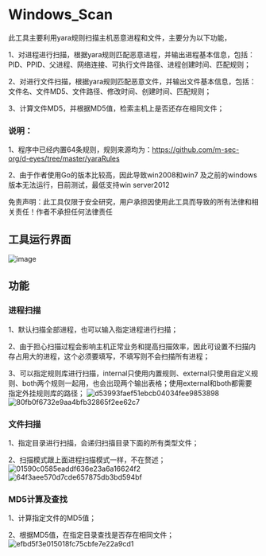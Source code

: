 # Windows_Scan
此工具主要利用yara规则扫描主机恶意进程和文件，主要分为以下功能，

1、对进程进行扫描，根据yara规则匹配恶意进程，并输出进程基本信息，包括：PID、PPID、父进程、网络连接、可执行文件路径、进程创建时间、匹配规则；

2、对进行文件扫描，根据yara规则匹配恶意文件，并输出文件基本信息，包括：文件名、文件MD5、文件路径、修改时间、创建时间、匹配规则；

3、计算文件MD5，并根据MD5值，检索主机上是否还存在相同文件；

### 说明：

1、程序中已经内置64条规则，规则来源均为：https://github.com/m-sec-org/d-eyes/tree/master/yaraRules

2、由于作者使用Go的版本比较高，因此导致win2008和win7 及之前的windows版本无法运行，目前测试，最低支持win server2012

免责声明：此工具仅限于安全研究，用户承担因使用此工具而导致的所有法律和相关责任！作者不承担任何法律责任

## 工具运行界面
![image](https://github.com/user-attachments/assets/d154c6cb-39cb-44b4-a21e-42de39204c42)

## 功能
### 进程扫描
1、默认扫描全部进程，也可以输入指定进程进行扫描；

2、由于担心扫描过程会影响主机正常业务和提高扫描效率，因此可设置不扫描内存占用大的进程，这个必须要填写，不填写则不会扫描所有进程；

3、可以指定规则库进行扫描，internal只使用内置规则、external只使用自定义规则、both两个规则一起用，也会出现两个输出表格；使用external和both都需要指定外挂规则库的路径；
![d53993faef51ebcb04034fee9853898](https://github.com/user-attachments/assets/64ac6a34-d503-4b70-9bb4-89e2ef50788c)
![80fb0f6732e9aa4bfb32865f2ee62c7](https://github.com/user-attachments/assets/bd5264e7-1ce6-469d-b37d-d6772ef9e861)

### 文件扫描
1、指定目录进行扫描，会递归扫描目录下面的所有类型文件；

2、扫描模式跟上面进程扫描模式一样，不在赘述；
![01590c0585eaddf636e23a6a16624f2](https://github.com/user-attachments/assets/aad1c82f-2c0f-44b6-84f1-003df00973ed)
![64f3aee570d7cde657875db3bd594bf](https://github.com/user-attachments/assets/a640baeb-3d07-4a47-8eb1-12276441f91c)

### MD5计算及查找
1、计算指定文件的MD5值；

2、根据MD5值，在指定目录查找是否存在相同文件；
![efbd5f3e015018fc75cbfe7e22a9cd1](https://github.com/user-attachments/assets/1b262506-7086-4834-b33b-0a17aa05e64a)



